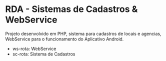 # RDA - Sistemas de Cadastros & WebService

Projeto desenvolvido em PHP, sistema para cadastros de locais e agencias, WebService para o funcionamento do Aplicativo Android.

- ws-rota: WebService
- sc-rota: Sistema de Cadastros
